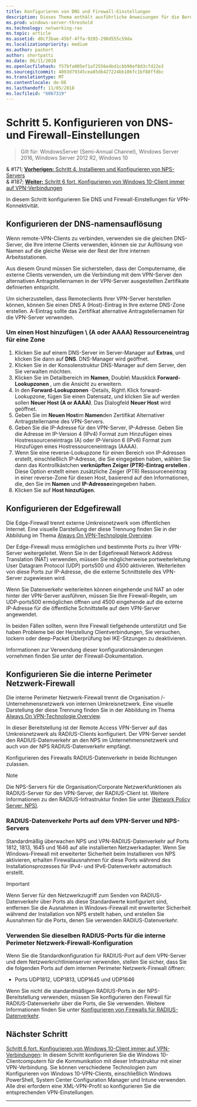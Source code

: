 ```yaml
---
title: Konfigurieren von DNS und Firewall-Einstellungen
description: Dieses Thema enthält ausführliche Anweisungen für die Bereitstellung von Always On VPN in Windows Server 2016.
ms.prod: windows-server-threshold
ms.technology: networking-ras
ms.topic: article
ms.assetid: d8cf3bae-45bf-4ffa-9205-290d555c59da
ms.localizationpriority: medium
ms.author: pashort
author: shortpatti
ms.date: 06/11/2018
ms.openlocfilehash: f57bfa005ef1af2556e4bd1cbb90ef8d3cfd22e3
ms.sourcegitcommit: 4893d79345cea85db427224bb106fc1bf88ffdbc
ms.translationtype: MT
ms.contentlocale: de-DE
ms.lasthandoff: 11/05/2018
ms.locfileid: "6067319"
---
```

# Schritt 5. Konfigurieren von DNS- und Firewall-Einstellungen

>Gilt für: WindowsServer (Semi-Annual Channel), Windows Server 2016, Windows Server 2012 R2, Windows 10

& #171;  [ **Vorherigen:** Schritt 4. Installieren und Konfigurieren von NPS-Servers](vpn-deploy-nps.md)<br>
& #187;  [ **Weiter:** Schritt 6 fort. Konfigurieren von Windows 10-Client immer auf VPN-Verbindungen](vpn-deploy-client-vpn-connections.md)

In diesem Schritt konfigurieren Sie DNS und Firewall-Einstellungen für VPN-Konnektivität.

## Konfigurieren der DNS-namensauflösung

Wenn remote-VPN-Clients zu verbinden, verwenden sie die gleichen DNS-Server, die Ihre interne Clients verwenden, können sie zur Auflösung von Namen auf die gleiche Weise wie der Rest der Ihre internen Arbeitsstationen. 

Aus diesem Grund müssen Sie sicherstellen, dass der Computername, die externe Clients verwenden, um die Verbindung mit dem VPN-Server den alternativen Antragstellernamen in der VPN-Server ausgestellten Zertifikate definierten entspricht.

Um sicherzustellen, dass Remoteclients Ihrer VPN-Server herstellen können, können Sie einen DNS A (Host)-Eintrag in Ihre externe DNS-Zone erstellen. A-Eintrag sollte das Zertifikat alternative Antragstellernamen für die VPN-Server verwenden.


### Um einen Host hinzufügen \ (A oder AAAA\) Ressourceneintrag für eine Zone

1. Klicken Sie auf einem DNS-Server im Server-Manager auf **Extras**, und klicken Sie dann auf **DNS**. DNS-Manager wird geöffnet.
2. Klicken Sie in der Konsolenstruktur DNS-Manager auf dem Server, den Sie verwalten möchten.
3. Klicken Sie im Detailbereich im **Namen**, Double\ Mausklick **Forward-Lookupzonen** , um die Ansicht zu erweitern.
4. In den **Forward-Lookupzonen** -Details, Right\ Klick forward-Lookupzone, fügen Sie einen Datensatz, und klicken Sie auf werden sollen **Neuer Host \(A or AAAA\)**. Das Dialogfeld **Neuer Host** wird geöffnet.
5. Geben Sie im **Neuen Host**im **Namen**den Zertifikat Alternativer Antragstellername des VPN-Servers.
6. Geben Sie die IP-Adresse für den VPN-Server, IP-Adresse. Geben Sie die Adresse im IP-Version 4 (IPv4) Format zum Hinzufügen eines Hostressourceneintrags \(A\) oder IP-Version 6 \(IPv6\) Format zum Hinzufügen eines Hostressourceneintrags \(AAAA\).
7. Wenn Sie eine reverse-Lookupzone für einen Bereich von IP-Adressen erstellt, einschließlich IP-Adresse, die Sie eingegeben haben, wählen Sie dann das Kontrollkästchen **verknüpften Zeiger (PTR)-Eintrag erstellen** .  Diese Option erstellt einen zusätzliche Zeiger \(PTR\) Ressourceneintrag in einer reverse-Zone für diesen Host, basierend auf den Informationen, die, den Sie im **Namen** und **IP-Adresse**eingegeben haben.
8. Klicken Sie auf **Host hinzufügen**.

## Konfigurieren der Edgefirewall

Die Edge-Firewall trennt externe Umkreisnetzwerk vom öffentlichen Internet. Eine visuelle Darstellung der diese Trennung finden Sie in der Abbildung im Thema [Always On VPN-Technologie Overview](../always-on-vpn-technology-overview.md).

Der Edge-Firewall muss ermöglichen und bestimmte Ports zu Ihrer VPN-Server weitergeleitet. Wenn Sie in der Edgefirewall Network Address Translation \(NAT\) verwenden, müssen Sie möglicherweise portweiterleitung User Datagram Protocol \(UDP\) ports500 und 4500 aktivieren. Weiterleiten von diese Ports zur IP-Adresse, die die externe Schnittstelle des VPN-Server zugewiesen wird.

Wenn Sie Datenverkehr weiterleiten können eingehende und NAT an oder hinter der VPN-Server ausführen, müssen Sie Ihre Firewall-Regeln, um UDP-ports500 ermöglichen öffnen und 4500 eingehende auf die externe IP-Adresse für die öffentliche Schnittstelle auf dem VPN-Server angewendet.

In beiden Fällen sollten, wenn Ihre Firewall tiefgehende unterstützt und Sie haben Probleme bei der Herstellung Clientverbindungen, Sie versuchen, lockern oder deep-Packet Überprüfung bei IKE-Sitzungen zu deaktivieren.

Informationen zur Verwendung dieser konfigurationsänderungen vornehmen finden Sie unter der Firewall-Dokumentation.

## Konfigurieren Sie die interne Perimeter Netzwerk-Firewall

Die interne Perimeter Netzwerk-Firewall trennt die Organisation /-Unternehmensnetzwerk von internen Umkreisnetzwerk. Eine visuelle Darstellung der diese Trennung finden Sie in der Abbildung im Thema [Always On VPN-Technologie Overview](../always-on-vpn-technology-overview.md).

In dieser Bereitstellung ist der Remote Access VPN-Server auf das Umkreisnetzwerk als RADIUS-Clients konfiguriert.  Der VPN-Server sendet den RADIUS-Datenverkehr an den NPS im Unternehmensnetzwerk und auch von der NPS RADIUS-Datenverkehr empfängt.

Konfigurieren des Firewalls RADIUS-Datenverkehr in beide Richtungen zulassen.


>[!NOTE]
>Die NPS-Servers für die Organisation/Corporate Netzwerkfunktionen als RADIUS-Server für den VPN-Server, der RADIUS-Client ist. Weitere Informationen zu den RADIUS-Infrastruktur finden Sie unter [(Network Policy Server, NPS)](../../../../../networking/technologies/nps/nps-top.md).

### RADIUS-Datenverkehr Ports auf dem VPN-Server und NPS-Servers

Standardmäßig überwachen NPS und VPN-RADIUS-Datenverkehr auf Ports 1812, 1813, 1645 und 1646 auf alle installierten Netzwerkadapter. Wenn Sie Windows-Firewall mit erweiterter Sicherheit beim Installieren von NPS aktivieren, erhalten Firewallausnahmen für diese Ports während des Installationsprozesses für IPv4- und IPv6-Datenverkehr automatisch erstellt.

>[!IMPORTANT]
>Wenn Server für den Netzwerkzugriff zum Senden von RADIUS-Datenverkehr über Ports als diese Standardwerte konfiguriert sind, entfernen Sie die Ausnahmen in Windows-Firewall mit erweiterter Sicherheit während der Installation von NPS erstellt haben, und erstellen Sie Ausnahmen für die Ports, denen Sie verwenden RADIUS-Datenverkehr.

### Verwenden Sie dieselben RADIUS-Ports für die interne Perimeter Netzwerk-Firewall-Konfiguration

Wenn Sie die Standardkonfiguration für RADIUS-Port auf dem VPN-Server und dem Netzwerkrichtlinienserver verwenden, stellen Sie sicher, dass Sie die folgenden Ports auf dem internen Perimeter Netzwerk-Firewall öffnen:

- Ports UDP1812, UDP1813, UDP1645 und UDP1646

Wenn Sie nicht die standardmäßigen RADIUS-Ports in der NPS-Bereitstellung verwenden, müssen Sie konfigurieren den Firewall für RADIUS-Datenverkehr über die Ports, die Sie verwenden. Weitere Informationen finden Sie unter [Konfigurieren von Firewalls für RADIUS-Datenverkehr](../../../../../networking/technologies/nps/nps-firewalls-configure.md).

## Nächster Schritt
[Schritt 6 fort. Konfigurieren von Windows 10-Client immer auf VPN-Verbindungen](vpn-deploy-client-vpn-connections.md): In diesem Schritt konfigurieren Sie die Windows 10-Clientcomputern für die Kommunikation mit dieser Infrastruktur mit einer VPN-Verbindung. Sie können verschiedene Technologien zum Konfigurieren von Windows 10-VPN-Clients, einschließlich Windows PowerShell, System Center Configuration Manager und Intune verwenden. Alle drei erfordern eine XML-VPN-Profil so konfigurieren Sie die entsprechenden VPN-Einstellungen. 

---

